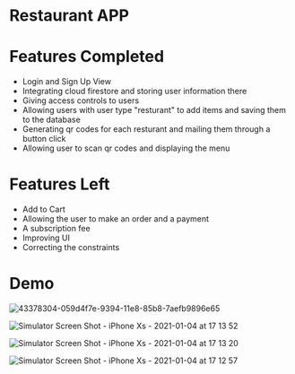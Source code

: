 # Restaurant APP


# Features Completed
- Login and Sign Up View
- Integrating cloud firestore and storing user information there
- Giving access controls to users
- Allowing users with user type "resturant" to add items and saving them to the database
- Generating qr codes for each resturant and mailing them through a button click
- Allowing user to scan qr codes and displaying the menu


# Features Left
- Add to Cart
- Allowing the user to make an order and a payment
- A subscription fee
- Improving UI
- Correcting the constraints

# Demo

![43378304-059d4f7e-9394-11e8-85b8-7aefb9896e65](https://user-images.githubusercontent.com/49186141/103502969-06788a00-4ea7-11eb-9acd-23108f9e7da5.gif)

![Simulator Screen Shot - iPhone Xs - 2021-01-04 at 17 13 52](https://user-images.githubusercontent.com/49186141/103506254-632c7280-4eb0-11eb-9e9f-f5af5516fe4e.png=250x250)

![Simulator Screen Shot - iPhone Xs - 2021-01-04 at 17 13 20](https://user-images.githubusercontent.com/49186141/103506268-6d4e7100-4eb0-11eb-94f0-0824190d3525.png=250x250)

![Simulator Screen Shot - iPhone Xs - 2021-01-04 at 17 12 57](https://user-images.githubusercontent.com/49186141/103506284-73dce880-4eb0-11eb-9ac0-264e1563417e.png=250x250)


